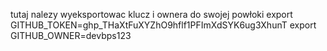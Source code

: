 tutaj nalezy wyeksportowac klucz i ownera do swojej powłoki
export GITHUB_TOKEN=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
export GITHUB_OWNER=devbps123